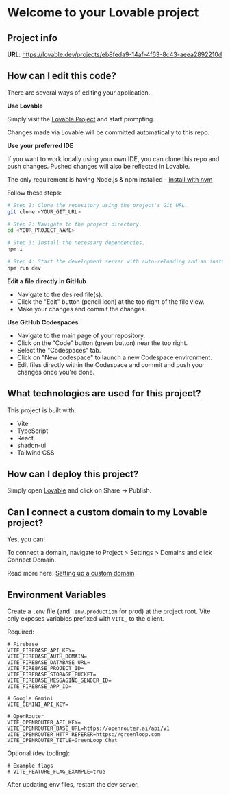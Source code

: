 # Welcome to your Lovable project

## Project info

**URL**: https://lovable.dev/projects/eb8feda9-14af-4f63-8c43-aeea2892210d

## How can I edit this code?

There are several ways of editing your application.

**Use Lovable**

Simply visit the [Lovable Project](https://lovable.dev/projects/eb8feda9-14af-4f63-8c43-aeea2892210d) and start prompting.

Changes made via Lovable will be committed automatically to this repo.

**Use your preferred IDE**

If you want to work locally using your own IDE, you can clone this repo and push changes. Pushed changes will also be reflected in Lovable.

The only requirement is having Node.js & npm installed - [install with nvm](https://github.com/nvm-sh/nvm#installing-and-updating)

Follow these steps:

```sh
# Step 1: Clone the repository using the project's Git URL.
git clone <YOUR_GIT_URL>

# Step 2: Navigate to the project directory.
cd <YOUR_PROJECT_NAME>

# Step 3: Install the necessary dependencies.
npm i

# Step 4: Start the development server with auto-reloading and an instant preview.
npm run dev
```

**Edit a file directly in GitHub**

- Navigate to the desired file(s).
- Click the "Edit" button (pencil icon) at the top right of the file view.
- Make your changes and commit the changes.

**Use GitHub Codespaces**

- Navigate to the main page of your repository.
- Click on the "Code" button (green button) near the top right.
- Select the "Codespaces" tab.
- Click on "New codespace" to launch a new Codespace environment.
- Edit files directly within the Codespace and commit and push your changes once you're done.

## What technologies are used for this project?

This project is built with:

- Vite
- TypeScript
- React
- shadcn-ui
- Tailwind CSS

## How can I deploy this project?

Simply open [Lovable](https://lovable.dev/projects/eb8feda9-14af-4f63-8c43-aeea2892210d) and click on Share -> Publish.

## Can I connect a custom domain to my Lovable project?

Yes, you can!

To connect a domain, navigate to Project > Settings > Domains and click Connect Domain.

Read more here: [Setting up a custom domain](https://docs.lovable.dev/tips-tricks/custom-domain#step-by-step-guide)

## Environment Variables
Create a `.env` file (and `.env.production` for prod) at the project root. Vite only exposes variables prefixed with `VITE_` to the client.

Required:

```
# Firebase
VITE_FIREBASE_API_KEY=
VITE_FIREBASE_AUTH_DOMAIN=
VITE_FIREBASE_DATABASE_URL=
VITE_FIREBASE_PROJECT_ID=
VITE_FIREBASE_STORAGE_BUCKET=
VITE_FIREBASE_MESSAGING_SENDER_ID=
VITE_FIREBASE_APP_ID=

# Google Gemini
VITE_GEMINI_API_KEY=

# OpenRouter
VITE_OPENROUTER_API_KEY=
VITE_OPENROUTER_BASE_URL=https://openrouter.ai/api/v1
VITE_OPENROUTER_HTTP_REFERER=https://greenloop.com
VITE_OPENROUTER_TITLE=GreenLoop Chat
```

Optional (dev tooling):

```
# Example flags
# VITE_FEATURE_FLAG_EXAMPLE=true
```

After updating env files, restart the dev server.
